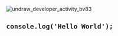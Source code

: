 ![undraw_developer_activity_bv83](https://user-images.githubusercontent.com/4440941/122597928-78eaba00-d042-11eb-83b6-ccc6e944c8ac.png)


## `console.log('Hello World');`
